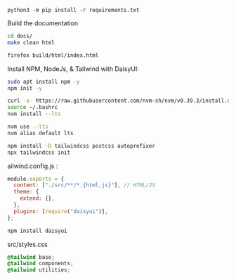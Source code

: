 ```
python3 -m pip install -r requirements.txt
```

Build the documentation

```sh
cd docs/
make clean html
```


```sh
firefox build/html/index.html
```

Install NPM, NodeJs, & Tailwind with DaisyUI:

```sh
sudo apt install npm -y
npm init -y

curl -o- https://raw.githubusercontent.com/nvm-sh/nvm/v0.39.3/install.sh | bash
source ~/.bashrc
nvm install --lts

nvm use --lts
nvm alias default lts
```

```sh
npm install -D tailwindcss postcss autoprefixer
npx tailwindcss init
```

ailwind.config.js :
```js
module.exports = {
  content: ["./src/**/*.{html,js}"], // HTML/JS
  theme: {
    extend: {}, 
  },
  plugins: [require("daisyui")],
};
```

```sh
npm install daisyui
```

src/styles.css
```css
@tailwind base;
@tailwind components;
@tailwind utilities;
```